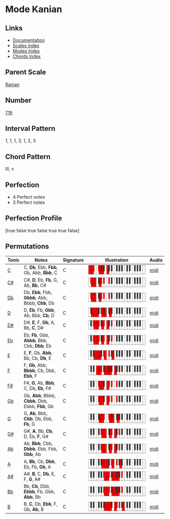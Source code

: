 # Mode Kanian

## Links

- [Documentation](README.md)
- [Scales Index](Scales.md)
- [Modes Index](Modes.md)
- [Chords Index](Chords.md)

## Parent Scale

[Ranian](ScaleRanian.md)

## Number

[719](https://ianring.com/musictheory/scales/719)

## Interval Pattern

1, 1, 1, 3, 1, 2, 3

## Chord Pattern

III, v

## Perfection

- 4 Perfect notes
- 3 Perfect notes

## Perfection Profile

[true false true false true true false]

## Permutations

| Tonic | Notes | Signature | Illustration | Audio |
|-------|-------|-----------|--------------|-------|
| [C](ModeCNaturalKanian.md) | C, **Db**, Ebb, **Fbb**, Gb, Abb, **Bbb**, C | C | ![CNaturalKanian](ModeCNaturalKanian.png) | [midi](https://github.com/edipermadi/music/blob/main/docs/ModeCNaturalKanian.mid?raw=true) |
| [C#](ModeCSharpKanian.md) | C#, **D**, Eb, **Fb**, G, Ab, **Bb**, C# | C | ![CSharpKanian](ModeCSharpKanian.png) | [midi](https://github.com/edipermadi/music/blob/main/docs/ModeCSharpKanian.mid?raw=true) |
| [Db](ModeDFlatKanian.md) | Db, **Ebb**, Fbb, **Gbbb**, Abb, Bbbb, **Cbb**, Db | C | ![DFlatKanian](ModeDFlatKanian.png) | [midi](https://github.com/edipermadi/music/blob/main/docs/ModeDFlatKanian.mid?raw=true) |
| [D](ModeDNaturalKanian.md) | D, **Eb**, Fb, **Gbb**, Ab, Bbb, **Cb**, D | C | ![DNaturalKanian](ModeDNaturalKanian.png) | [midi](https://github.com/edipermadi/music/blob/main/docs/ModeDNaturalKanian.mid?raw=true) |
| [D#](ModeDSharpKanian.md) | D#, **E**, F, **Gb**, A, Bb, **C**, D# | C | ![DSharpKanian](ModeDSharpKanian.png) | [midi](https://github.com/edipermadi/music/blob/main/docs/ModeDSharpKanian.mid?raw=true) |
| [Eb](ModeEFlatKanian.md) | Eb, **Fb**, Gbb, **Abbb**, Bbb, Cbb, **Dbb**, Eb | C | ![EFlatKanian](ModeEFlatKanian.png) | [midi](https://github.com/edipermadi/music/blob/main/docs/ModeEFlatKanian.mid?raw=true) |
| [E](ModeENaturalKanian.md) | E, **F**, Gb, **Abb**, Bb, Cb, **Db**, E | C | ![ENaturalKanian](ModeENaturalKanian.png) | [midi](https://github.com/edipermadi/music/blob/main/docs/ModeENaturalKanian.mid?raw=true) |
| [F](ModeFNaturalKanian.md) | F, **Gb**, Abb, **Bbbb**, Cb, Dbb, **Ebb**, F | C | ![FNaturalKanian](ModeFNaturalKanian.png) | [midi](https://github.com/edipermadi/music/blob/main/docs/ModeFNaturalKanian.mid?raw=true) |
| [F#](ModeFSharpKanian.md) | F#, **G**, Ab, **Bbb**, C, Db, **Eb**, F# | C | ![FSharpKanian](ModeFSharpKanian.png) | [midi](https://github.com/edipermadi/music/blob/main/docs/ModeFSharpKanian.mid?raw=true) |
| [Gb](ModeGFlatKanian.md) | Gb, **Abb**, Bbbb, **Cbbb**, Dbb, Ebbb, **Fbb**, Gb | C | ![GFlatKanian](ModeGFlatKanian.png) | [midi](https://github.com/edipermadi/music/blob/main/docs/ModeGFlatKanian.mid?raw=true) |
| [G](ModeGNaturalKanian.md) | G, **Ab**, Bbb, **Cbb**, Db, Ebb, **Fb**, G | C | ![GNaturalKanian](ModeGNaturalKanian.png) | [midi](https://github.com/edipermadi/music/blob/main/docs/ModeGNaturalKanian.mid?raw=true) |
| [G#](ModeGSharpKanian.md) | G#, **A**, Bb, **Cb**, D, Eb, **F**, G# | C | ![GSharpKanian](ModeGSharpKanian.png) | [midi](https://github.com/edipermadi/music/blob/main/docs/ModeGSharpKanian.mid?raw=true) |
| [Ab](ModeAFlatKanian.md) | Ab, **Bbb**, Cbb, **Dbbb**, Ebb, Fbb, **Gbb**, Ab | C | ![AFlatKanian](ModeAFlatKanian.png) | [midi](https://github.com/edipermadi/music/blob/main/docs/ModeAFlatKanian.mid?raw=true) |
| [A](ModeANaturalKanian.md) | A, **Bb**, Cb, **Dbb**, Eb, Fb, **Gb**, A | C | ![ANaturalKanian](ModeANaturalKanian.png) | [midi](https://github.com/edipermadi/music/blob/main/docs/ModeANaturalKanian.mid?raw=true) |
| [A#](ModeASharpKanian.md) | A#, **B**, C, **Db**, E, F, **G**, A# | C | ![ASharpKanian](ModeASharpKanian.png) | [midi](https://github.com/edipermadi/music/blob/main/docs/ModeASharpKanian.mid?raw=true) |
| [Bb](ModeBFlatKanian.md) | Bb, **Cb**, Dbb, **Ebbb**, Fb, Gbb, **Abb**, Bb | C | ![BFlatKanian](ModeBFlatKanian.png) | [midi](https://github.com/edipermadi/music/blob/main/docs/ModeBFlatKanian.mid?raw=true) |
| [B](ModeBNaturalKanian.md) | B, **C**, Db, **Ebb**, F, Gb, **Ab**, B | C | ![BNaturalKanian](ModeBNaturalKanian.png) | [midi](https://github.com/edipermadi/music/blob/main/docs/ModeBNaturalKanian.mid?raw=true) |
